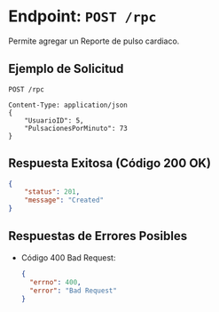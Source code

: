 # Endpoint: `POST /rpc`

Permite agregar un Reporte de pulso cardiaco.

## Ejemplo de Solicitud
```http
POST /rpc

Content-Type: application/json
{
    "UsuarioID": 5,
    "PulsacionesPorMinuto": 73
}
```

## Respuesta Exitosa (Código 200 OK)
```json
{
    "status": 201,
    "message": "Created"
}
```

## Respuestas de Errores Posibles
- Código 400 Bad Request:

  ```json
  {
    "errno": 400,
    "error": "Bad Request"
  }
  ```
